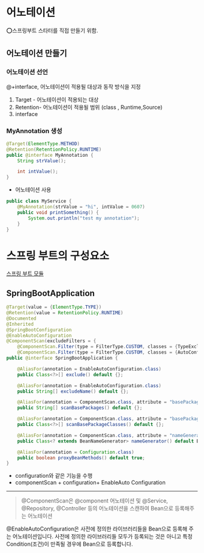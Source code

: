 # 어노테이션

⭕스프링부트 스타터를 직접 만들기 위함.

## 어노테이션 만들기

### 어노테이션 선언

@+interface, 어노테이션이 적용될 대상과 동작 방식을 지정

1. Target - 어노테이션이 적용되는 대상
2. Retention- 어노테이션이 적용될 범위  (class , Runtime,Source)
3.  interface

### MyAnnotation 생성

```java
@Target(ElementType.METHOD)
@Retention(RetentionPolicy.RUNTIME)
public @interface MyAnnotation {
    String strValue();

    int intValue();
}
```

- 어노테이션 사용

```java
public class MyService {
    @MyAnnotation(strValue = "hi", intValue = 0607)
    public void printSomething() {
        System.out.println("test my annotation");
    }
}
```

# 스프링 부트의 구성요소

[스프링 부트 모듈](https://www.notion.so/31af70514888495da0035c9711c9a2bd)

## SpringBootApplication

```java
@Target(value = {ElementType.TYPE})
@Retention(value = RetentionPolicy.RUNTIME)
@Documented
@Inherited
@SpringBootConfiguration
@EnableAutoConfiguration
@ComponentScan(excludeFilters = {
    @ComponentScan.Filter(type = FilterType.CUSTOM, classes = {TypeExcludeFilter.class}),
    @ComponentScan.Filter(type = FilterType.CUSTOM, classes = {AutoConfigurationExcludeFilter.class})})
public @interface SpringBootApplication {

    @AliasFor(annotation = EnableAutoConfiguration.class)
    public Class<?>[] exclude() default {};

    @AliasFor(annotation = EnableAutoConfiguration.class)
    public String[] excludeName() default {};

    @AliasFor(annotation = ComponentScan.class, attribute = "basePackages")
    public String[] scanBasePackages() default {};

    @AliasFor(annotation = ComponentScan.class, attribute = "basePackageClasses")
    public Class<?>[] scanBasePackageClasses() default {};

    @AliasFor(annotation = ComponentScan.class, attribute = "nameGenerator")
    public Class<? extends BeanNameGenerator> nameGenerator() default BeanNameGenerator.class;

    @AliasFor(annotation = Configuration.class)
    public boolean proxyBeanMethods() default true;
}
```

- configuration와 같은 기능을 수행
- componentScan + configuration+ EnableAuto Configuration

---

> @ComponentScan은 @component 어노테이션 및 @Service, @Repository, @Controller 등의 어노테이션을 스캔하여 Bean으로 등록해주는 어노테이션

@EnableAutoConfiguration은 사전에 정의한 라이브러리들을 Bean으로 등록해 주는 어노테이션입니다.
사전에 정의한 라이브러리들 모두가 등록되는 것은 아니고 특정 Condition(조건)이 만족될 경우에 Bean으로 등록합니다.